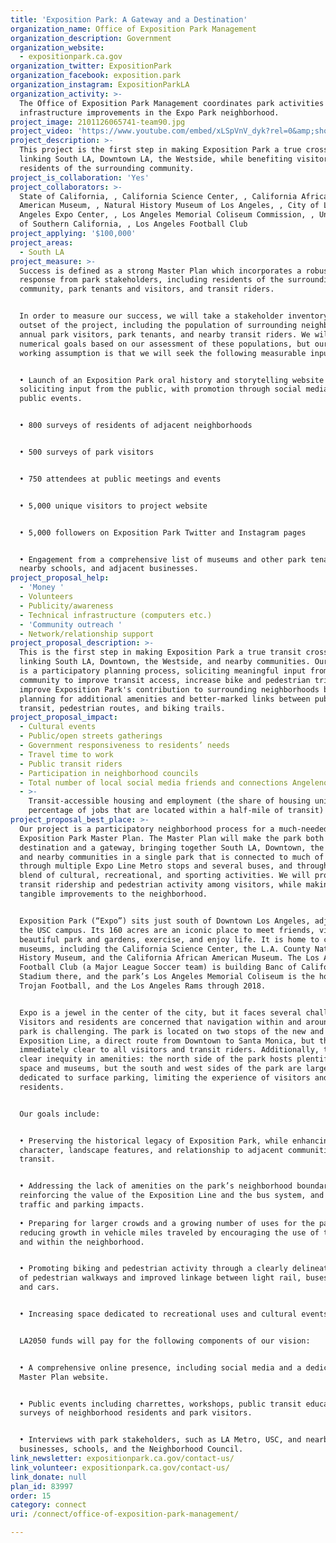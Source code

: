 ```yaml
---
title: 'Exposition Park: A Gateway and a Destination'
organization_name: Office of Exposition Park Management
organization_description: Government
organization_website:
  - expositionpark.ca.gov
organization_twitter: ExpositionPark
organization_facebook: exposition.park
organization_instagram: ExpositionParkLA
organization_activity: >-
  The Office of Exposition Park Management coordinates park activities and
  infrastructure improvements in the Expo Park neighborhood.
project_image: 2101126065741-team90.jpg
project_video: 'https://www.youtube.com/embed/xLSpVnV_dyk?rel=0&amp;showinfo=0'
project_description: >-
  This project is the first step in making Exposition Park a true crossroads
  linking South LA, Downtown LA, the Westside, while benefiting visitors and
  residents of the surrounding community.
project_is_collaboration: 'Yes'
project_collaborators: >-
  State of California, , California Science Center, , California African
  American Museum, , Natural History Museum of Los Angeles, , City of Los
  Angeles Expo Center, , Los Angeles Memorial Coliseum Commission, , University
  of Southern California, , Los Angeles Football Club
project_applying: '$100,000'
project_areas:
  - South LA
project_measure: >-
  Success is defined as a strong Master Plan which incorporates a robust public
  response from park stakeholders, including residents of the surrounding
  community, park tenants and visitors, and transit riders. 


  In order to measure our success, we will take a stakeholder inventory at the
  outset of the project, including the population of surrounding neighborhoods,
  annual park visitors, park tenants, and nearby transit riders. We will set
  numerical goals based on our assessment of these populations, but our current
  working assumption is that we will seek the following measurable input: 


  • Launch of an Exposition Park oral history and storytelling website
  soliciting input from the public, with promotion through social media and
  public events. 


  • 800 surveys of residents of adjacent neighborhoods


  • 500 surveys of park visitors 


  • 750 attendees at public meetings and events


  • 5,000 unique visitors to project website


  • 5,000 followers on Exposition Park Twitter and Instagram pages


  • Engagement from a comprehensive list of museums and other park tenants,
  nearby schools, and adjacent businesses.
project_proposal_help:
  - 'Money '
  - Volunteers
  - Publicity/awareness
  - Technical infrastructure (computers etc.)
  - 'Community outreach '
  - Network/relationship support
project_proposal_description: >-
  This is the first step in making Exposition Park a true transit crossroads
  linking South LA, Downtown, the Westside, and nearby communities. Our project
  is a participatory planning process, soliciting meaningful input from the
  community to improve transit access, increase bike and pedestrian trips, and
  improve Exposition Park's contribution to surrounding neighborhoods by
  planning for additional amenities and better-marked links between public
  transit, pedestrian routes, and biking trails.
project_proposal_impact:
  - Cultural events
  - Public/open streets gatherings
  - Government responsiveness to residents’ needs
  - Travel time to work
  - Public transit riders
  - Participation in neighborhood councils
  - Total number of local social media friends and connections Angelenos have
  - >-
    Transit-accessible housing and employment (the share of housing units and
    percentage of jobs that are located within a half-mile of transit)
project_proposal_best_place: >-
  Our project is a participatory neighborhood process for a much-needed
  Exposition Park Master Plan. The Master Plan will make the park both a
  destination and a gateway, bringing together South LA, Downtown, the Westside
  and nearby communities in a single park that is connected to much of the City
  through multiple Expo Line Metro stops and several buses, and through a unique
  blend of cultural, recreational, and sporting activities. We will promote
  transit ridership and pedestrian activity among visitors, while making
  tangible improvements to the neighborhood. 


  Exposition Park (“Expo”) sits just south of Downtown Los Angeles, adjacent to
  the USC campus. Its 160 acres are an iconic place to meet friends, visit a
  beautiful park and gardens, exercise, and enjoy life. It is home to celebrated
  museums, including the California Science Center, the L.A. County Natural
  History Museum, and the California African American Museum. The Los Angeles
  Football Club (a Major League Soccer team) is building Banc of California
  Stadium there, and the park’s Los Angeles Memorial Coliseum is the home of USC
  Trojan Football, and the Los Angeles Rams through 2018. 


  Expo is a jewel in the center of the city, but it faces several challenges.
  Visitors and residents are concerned that navigation within and around the
  park is challenging. The park is located on two stops of the new and expanded
  Exposition Line, a direct route from Downtown to Santa Monica, but this is not
  immediately clear to all visitors and transit riders. Additionally, there is a
  clear inequity in amenities: the north side of the park hosts plentiful green
  space and museums, but the south and west sides of the park are largely
  dedicated to surface parking, limiting the experience of visitors and nearby
  residents.


  Our goals include:


  • Preserving the historical legacy of Exposition Park, while enhancing its
  character, landscape features, and relationship to adjacent communities and
  transit.


  • Addressing the lack of amenities on the park’s neighborhood boundaries,
  reinforcing the value of the Exposition Line and the bus system, and managing
  traffic and parking impacts.
    
  • Preparing for larger crowds and a growing number of uses for the park, and
  reducing growth in vehicle miles traveled by encouraging the use of transit to
  and within the neighborhood.


  • Promoting biking and pedestrian activity through a clearly delineated system
  of pedestrian walkways and improved linkage between light rail, buses, bikes,
  and cars.


  • Increasing space dedicated to recreational uses and cultural events.


  LA2050 funds will pay for the following components of our vision: 


  • A comprehensive online presence, including social media and a dedicated
  Master Plan website. 


  • Public events including charrettes, workshops, public transit education, and
  surveys of neighborhood residents and park visitors. 


  • Interviews with park stakeholders, such as LA Metro, USC, and nearby
  businesses, schools, and the Neighborhood Council.
link_newsletter: expositionpark.ca.gov/contact-us/
link_volunteer: expositionpark.ca.gov/contact-us/
link_donate: null
plan_id: 83997
order: 15
category: connect
uri: /connect/office-of-exposition-park-management/

---
```

